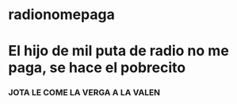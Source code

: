 # radionomepaga
<h1>El hijo de mil puta de radio no me paga, se hace el pobrecito</h1>

<h3>JOTA LE COME LA VERGA A LA VALEN</h3>
